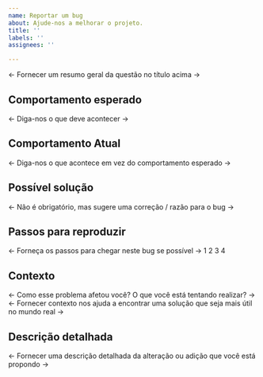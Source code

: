 ```yaml
---
name: Reportar um bug
about: Ajude-nos a melhorar o projeto.
title: ''
labels: ''
assignees: ''

---
```


<- Fornecer um resumo geral da questão no título acima ->

## Comportamento esperado
<- Diga-nos o que deve acontecer ->

## Comportamento Atual
<- Diga-nos o que acontece em vez do comportamento esperado ->

## Possível solução
<- Não é obrigatório, mas sugere uma correção / razão para o bug ->

## Passos para reproduzir
<- Forneça os passos para chegar neste bug se possível ->
1
2
3
4

## Contexto
<- Como esse problema afetou você? O que você está tentando realizar? ->
<- Fornecer contexto nos ajuda a encontrar uma solução que seja mais útil no mundo real ->

## Descrição detalhada
<- Fornecer uma descrição detalhada da alteração ou adição que você está propondo ->

